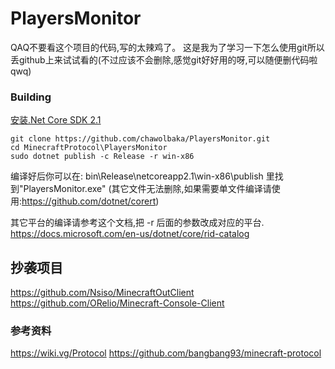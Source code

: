 # PlayersMonitor
QAQ不要看这个项目的代码,写的太辣鸡了。
这是我为了学习一下怎么使用git所以丢github上来试试看的(不过应该不会删除,感觉git好好用的呀,可以随便删代码啦qwq)

### Building
[安装.Net Core SDK 2.1](https://www.microsoft.com/net/download/dotnet-core/2.1 "安装.Net Core SDK 2.1")

    git clone https://github.com/chawolbaka/PlayersMonitor.git
    cd MinecraftProtocol\PlayersMonitor
    sudo dotnet publish -c Release -r win-x86
编译好后你可以在: bin\Release\netcoreapp2.1\win-x86\publish 里找到"PlayersMonitor.exe" 
(其它文件无法删除,如果需要单文件编译请使用:https://github.com/dotnet/corert)

其它平台的编译请参考这个文档,把 -r 后面的参数改成对应的平台.
https://docs.microsoft.com/en-us/dotnet/core/rid-catalog

## 抄袭项目
https://github.com/Nsiso/MinecraftOutClient
https://github.com/ORelio/Minecraft-Console-Client
### 参考资料
https://wiki.vg/Protocol
https://github.com/bangbang93/minecraft-protocol
